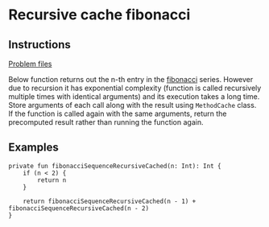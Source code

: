 # Recursive cache fibonacci

## Instructions
[Problem files](.)

Below function returns out the n-th entry in the [fibonacci](https://en.wikipedia.org/wiki/Fibonacci_number)  series. However due to
recursion it has exponential complexity (function is called recursively multiple times with identical arguments) and its execution takes
a long time. Store arguments of each call along with the result using `MethodCache` class. If the function is called again with the same
arguments, return the precomputed result rather than running the function again.

## Examples
```
private fun fibonacciSequenceRecursiveCached(n: Int): Int {
    if (n < 2) {
        return n
    }

    return fibonacciSequenceRecursiveCached(n - 1) + fibonacciSequenceRecursiveCached(n - 2)
}
```

